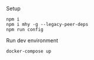 Setup

```
npm i
npm i mhy -g --legacy-peer-deps
npm run config
```

Run dev environment

```
docker-compose up
```
